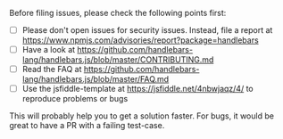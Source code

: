 Before filing issues, please check the following points first:

- [ ] Please don't open issues for security issues. Instead, file a report at https://www.npmjs.com/advisories/report?package=handlebars
- [ ] Have a look at https://github.com/handlebars-lang/handlebars.js/blob/master/CONTRIBUTING.md
- [ ] Read the FAQ at https://github.com/handlebars-lang/handlebars.js/blob/master/FAQ.md
- [ ] Use the jsfiddle-template at https://jsfiddle.net/4nbwjaqz/4/ to reproduce problems or bugs

This will probably help you to get a solution faster.
For bugs, it would be great to have a PR with a failing test-case.
